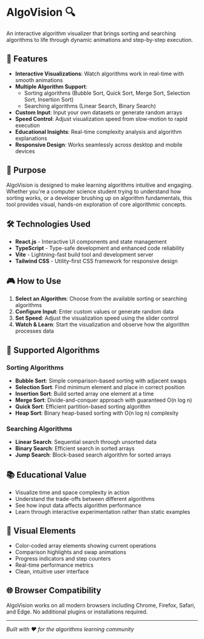 # AlgoVision 🔍

An interactive algorithm visualizer that brings sorting and searching algorithms to life through dynamic animations and step-by-step execution.

## 🌟 Features

- **Interactive Visualizations**: Watch algorithms work in real-time with smooth animations
- **Multiple Algorithm Support**: 
  - Sorting algorithms (Bubble Sort, Quick Sort, Merge Sort, Selection Sort, Insertion Sort)
  - Searching algorithms (Linear Search, Binary Search)
- **Custom Input**: Input your own datasets or generate random arrays
- **Speed Control**: Adjust visualization speed from slow-motion to rapid execution
- **Educational Insights**: Real-time complexity analysis and algorithm explanations
- **Responsive Design**: Works seamlessly across desktop and mobile devices

## 🎯 Purpose

AlgoVision is designed to make learning algorithms intuitive and engaging. Whether you're a computer science student trying to understand how sorting works, or a developer brushing up on algorithm fundamentals, this tool provides visual, hands-on exploration of core algorithmic concepts.

## 🛠️ Technologies Used

- **React.js** - Interactive UI components and state management
- **TypeScript** - Type-safe development and enhanced code reliability
- **Vite** - Lightning-fast build tool and development server
- **Tailwind CSS** - Utility-first CSS framework for responsive design


## 🎮 How to Use

1. **Select an Algorithm**: Choose from the available sorting or searching algorithms
2. **Configure Input**: Enter custom values or generate random data
3. **Set Speed**: Adjust the visualization speed using the slider control
4. **Watch & Learn**: Start the visualization and observe how the algorithm processes data


## 🧠 Supported Algorithms

### Sorting Algorithms
- **Bubble Sort**: Simple comparison-based sorting with adjacent swaps
- **Selection Sort**: Find minimum element and place in correct position
- **Insertion Sort**: Build sorted array one element at a time
- **Merge Sort**: Divide-and-conquer approach with guaranteed O(n log n)
- **Quick Sort**: Efficient partition-based sorting algorithm
- **Heap Sort**: Binary heap-based sorting with O(n log n) complexity

### Searching Algorithms
- **Linear Search**: Sequential search through unsorted data
- **Binary Search**: Efficient search in sorted arrays
- **Jump Search**: Block-based search algorithm for sorted arrays

## 📚 Educational Value

- Visualize time and space complexity in action
- Understand the trade-offs between different algorithms
- See how input data affects algorithm performance
- Learn through interactive experimentation rather than static examples

## 🎨 Visual Elements

- Color-coded array elements showing current operations
- Comparison highlights and swap animations
- Progress indicators and step counters
- Real-time performance metrics
- Clean, intuitive user interface

## 🌐 Browser Compatibility

AlgoVision works on all modern browsers including Chrome, Firefox, Safari, and Edge. No additional plugins or installations required.

---

*Built with ❤️ for the algorithms learning community*
